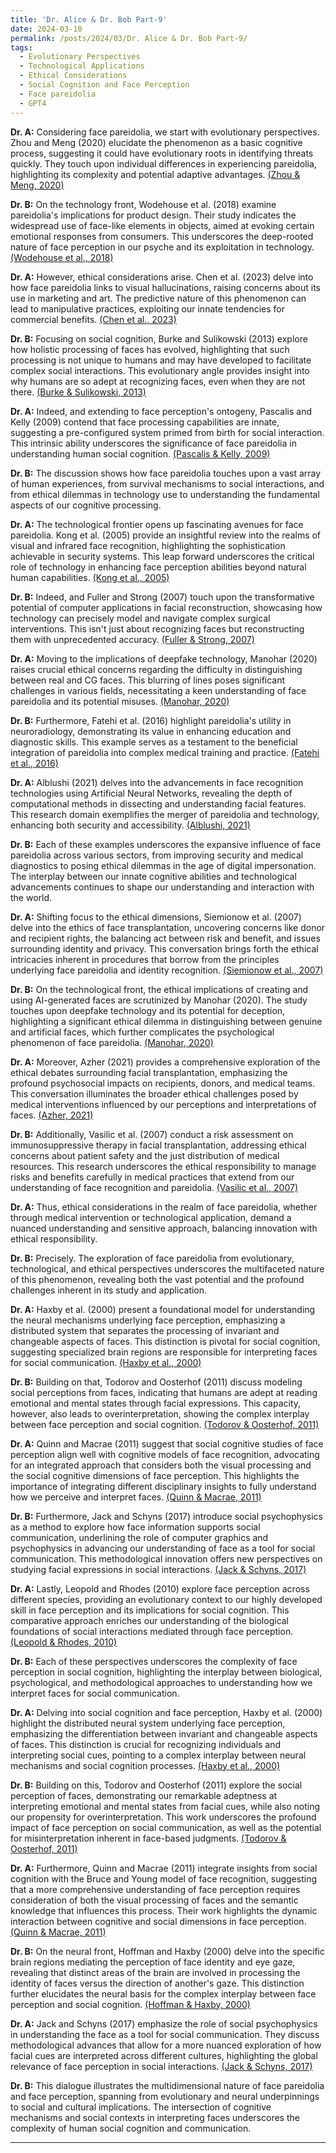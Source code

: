 ```yaml
---
title: 'Dr. Alice & Dr. Bob Part-9'
date: 2024-03-10
permalink: /posts/2024/03/Dr. Alice & Dr. Bob Part-9/
tags:
  - Evolutionary Perspectives
  - Technological Applications
  - Ethical Considerations
  - Social Cognition and Face Perception
  - Face pareidolia
  - GPT4
---
```


**Dr. A:** Considering face pareidolia, we start with evolutionary perspectives. Zhou and Meng (2020) elucidate the phenomenon as a basic cognitive process, suggesting it could have evolutionary roots in identifying threats quickly. They touch upon individual differences in experiencing pareidolia, highlighting its complexity and potential adaptive advantages. [(Zhou & Meng, 2020)](https://consensus.app/papers/face-individual-differences-face-pareidolia-zhou/7fe99ab8c9d8507aa4db0df1ea5b5555/?utm_source=chatgpt)

**Dr. B:** On the technology front, Wodehouse et al. (2018) examine pareidolia's implications for product design. Their study indicates the widespread use of face-like elements in objects, aimed at evoking certain emotional responses from consumers. This underscores the deep-rooted nature of face perception in our psyche and its exploitation in technology. [(Wodehouse et al., 2018)](https://consensus.app/papers/pareidolia-characterising-anthropomorphism-wodehouse/88fde641a74b5fa6999e8cd86498dc7b/?utm_source=chatgpt)

**Dr. A:** However, ethical considerations arise. Chen et al. (2023) delve into how face pareidolia links to visual hallucinations, raising concerns about its use in marketing and art. The predictive nature of this phenomenon can lead to manipulative practices, exploiting our innate tendencies for commercial benefits. [(Chen et al., 2023)](https://consensus.app/papers/better-misidentify-review-occurrence-mechanisms-chen/8d66e65801295fe4ba489471042f178a/?utm_source=chatgpt)

**Dr. B:** Focusing on social cognition, Burke and Sulikowski (2013) explore how holistic processing of faces has evolved, highlighting that such processing is not unique to humans and may have developed to facilitate complex social interactions. This evolutionary angle provides insight into why humans are so adept at recognizing faces, even when they are not there. [(Burke & Sulikowski, 2013)](https://consensus.app/papers/evolution-holistic-processing-faces-burke/8f734f2f217c50509ed4b1ad93ab892e/?utm_source=chatgpt)

**Dr. A:** Indeed, and extending to face perception's ontogeny, Pascalis and Kelly (2009) contend that face processing capabilities are innate, suggesting a pre-configured system primed from birth for social interaction. This intrinsic ability underscores the significance of face pareidolia in understanding human social cognition. [(Pascalis & Kelly, 2009)](https://consensus.app/papers/origins-face-processing-humans-phylogeny-ontogeny-pascalis/ac52b5fea1b957ae8918ef5754d461d7/?utm_source=chatgpt)

**Dr. B:** The discussion shows how face pareidolia touches upon a vast array of human experiences, from survival mechanisms to social interactions, and from ethical dilemmas in technology use to understanding the fundamental aspects of our cognitive processing. 

**Dr. A:** The technological frontier opens up fascinating avenues for face pareidolia. Kong et al. (2005) provide an insightful review into the realms of visual and infrared face recognition, highlighting the sophistication achievable in security systems. This leap forward underscores the critical role of technology in enhancing face perception abilities beyond natural human capabilities. [(Kong et al., 2005)](https://consensus.app/papers/advances-face-recognition-review-kong/a1d53048831d50d483e24108f3443a3f/?utm_source=chatgpt)

**Dr. B:** Indeed, and Fuller and Strong (2007) touch upon the transformative potential of computer applications in facial reconstruction, showcasing how technology can precisely model and navigate complex surgical interventions. This isn't just about recognizing faces but reconstructing them with unprecedented accuracy. [(Fuller & Strong, 2007)](https://consensus.app/papers/computer-applications-plastic-reconstructive-surgery-fuller/d611d07d021456978c4293700031b8b5/?utm_source=chatgpt)

**Dr. A:** Moving to the implications of deepfake technology, Manohar (2020) raises crucial ethical concerns regarding the difficulty in distinguishing between real and CG faces. This blurring of lines poses significant challenges in various fields, necessitating a keen understanding of face pareidolia and its potential misuses. [(Manohar, 2020)](https://consensus.app/papers/seeing-deceiving-psychology-neuroscience-fake-faces-manohar/c01522bb5e2f573f814a27ff75f95adf/?utm_source=chatgpt)

**Dr. B:** Furthermore, Fatehi et al. (2016) highlight pareidolia's utility in neuroradiology, demonstrating its value in enhancing education and diagnostic skills. This example serves as a testament to the beneficial integration of pareidolia into complex medical training and practice. [(Fatehi et al., 2016)](https://consensus.app/papers/pareidolia-additional-approach-improving-education-fatehi/1ef834f71b5a53f5aaae3027876dbb35/?utm_source=chatgpt)

**Dr. A:** Alblushi (2021) delves into the advancements in face recognition technologies using Artificial Neural Networks, revealing the depth of computational methods in dissecting and understanding facial features. This research domain exemplifies the merger of pareidolia and technology, enhancing both security and accessibility. [(Alblushi, 2021)](https://consensus.app/papers/face-recognition-based-artificial-neural-network-review-alblushi/da3831b579fa5896a446791e7550b6dd/?utm_source=chatgpt)

**Dr. B:** Each of these examples underscores the expansive influence of face pareidolia across various sectors, from improving security and medical diagnostics to posing ethical dilemmas in the age of digital impersonation. The interplay between our innate cognitive abilities and technological advancements continues to shape our understanding and interaction with the world.

**Dr. A:** Shifting focus to the ethical dimensions, Siemionow et al. (2007) delve into the ethics of face transplantation, uncovering concerns like donor and recipient rights, the balancing act between risk and benefit, and issues surrounding identity and privacy. This conversation brings forth the ethical intricacies inherent in procedures that borrow from the principles underlying face pareidolia and identity recognition. [(Siemionow et al., 2007)](https://consensus.app/papers/issues-face-transplantation-siemionow/7cbfef12018b5bab8c18fb8b7a6c0c20/?utm_source=chatgpt)

**Dr. B:** On the technological front, the ethical implications of creating and using AI-generated faces are scrutinized by Manohar (2020). The study touches upon deepfake technology and its potential for deception, highlighting a significant ethical dilemma in distinguishing between genuine and artificial faces, which further complicates the psychological phenomenon of face pareidolia. [(Manohar, 2020)](https://consensus.app/papers/seeing-deceiving-psychology-neuroscience-fake-faces-manohar/c01522bb5e2f573f814a27ff75f95adf/?utm_source=chatgpt)

**Dr. A:** Moreover, Azher (2021) provides a comprehensive exploration of the ethical debates surrounding facial transplantation, emphasizing the profound psychosocial impacts on recipients, donors, and medical teams. This conversation illuminates the broader ethical challenges posed by medical interventions influenced by our perceptions and interpretations of faces. [(Azher, 2021)](https://consensus.app/papers/transplantation-ethical-debate-azher/90975141fada547fa844412129bc1751/?utm_source=chatgpt)

**Dr. B:** Additionally, Vasilic et al. (2007) conduct a risk assessment on immunosuppressive therapy in facial transplantation, addressing ethical concerns about patient safety and the just distribution of medical resources. This research underscores the ethical responsibility to manage risks and benefits carefully in medical practices that extend from our understanding of face recognition and pareidolia. [(Vasilic et al., 2007)](https://consensus.app/papers/risk-assessment-immunosuppressive-therapy-facial-vasilic/900c531578d3598d88d05952a84d67b2/?utm_source=chatgpt)

**Dr. A:** Thus, ethical considerations in the realm of face pareidolia, whether through medical intervention or technological application, demand a nuanced understanding and sensitive approach, balancing innovation with ethical responsibility.

**Dr. B:** Precisely. The exploration of face pareidolia from evolutionary, technological, and ethical perspectives underscores the multifaceted nature of this phenomenon, revealing both the vast potential and the profound challenges inherent in its study and application.

**Dr. A:** Haxby et al. (2000) present a foundational model for understanding the neural mechanisms underlying face perception, emphasizing a distributed system that separates the processing of invariant and changeable aspects of faces. This distinction is pivotal for social cognition, suggesting specialized brain regions are responsible for interpreting faces for social communication. [(Haxby et al., 2000)](https://consensus.app/papers/distributed-system-face-perception-haxby/5f83fc93d076574e9cfcbce62042f038/?utm_source=chatgpt)

**Dr. B:** Building on that, Todorov and Oosterhof (2011) discuss modeling social perceptions from faces, indicating that humans are adept at reading emotional and mental states through facial expressions. This capacity, however, also leads to overinterpretation, showing the complex interplay between face perception and social cognition. [(Todorov & Oosterhof, 2011)](https://consensus.app/papers/modeling-social-perception-faces-todorov/39b7be8670e3547d9fb1d6c5bb182239/?utm_source=chatgpt)

**Dr. A:** Quinn and Macrae (2011) suggest that social cognitive studies of face perception align well with cognitive models of face recognition, advocating for an integrated approach that considers both the visual processing and the social cognitive dimensions of face perception. This highlights the importance of integrating different disciplinary insights to fully understand how we perceive and interpret faces. [(Quinn & Macrae, 2011)](https://consensus.app/papers/face-person-perception-insights-cognition-quinn/2d3a2c858d2350b8ae7ff22d61e9cf1b/?utm_source=chatgpt)

**Dr. B:** Furthermore, Jack and Schyns (2017) introduce social psychophysics as a method to explore how face information supports social communication, underlining the role of computer graphics and psychophysics in advancing our understanding of face as a tool for social communication. This methodological innovation offers new perspectives on studying facial expressions in social interactions. [(Jack & Schyns, 2017)](https://consensus.app/papers/toward-social-psychophysics-face-communication-jack/eb16a6bbb6ad567998f478868aab7ee7/?utm_source=chatgpt)

**Dr. A:** Lastly, Leopold and Rhodes (2010) explore face perception across different species, providing an evolutionary context to our highly developed skill in face perception and its implications for social cognition. This comparative approach enriches our understanding of the biological foundations of social interactions mediated through face perception. [(Leopold & Rhodes, 2010)](https://consensus.app/papers/view-face-perception-leopold/a1a05d648c915a50bbe59f515f4af2bb/?utm_source=chatgpt)

**Dr. B:** Each of these perspectives underscores the complexity of face perception in social cognition, highlighting the interplay between biological, psychological, and methodological approaches to understanding how we interpret faces for social communication.

**Dr. A:** Delving into social cognition and face perception, Haxby et al. (2000) highlight the distributed neural system underlying face perception, emphasizing the differentiation between invariant and changeable aspects of faces. This distinction is crucial for recognizing individuals and interpreting social cues, pointing to a complex interplay between neural mechanisms and social cognition processes. [(Haxby et al., 2000)](https://consensus.app/papers/distributed-system-face-perception-haxby/5f83fc93d076574e9cfcbce62042f038/?utm_source=chatgpt)

**Dr. B:** Building on this, Todorov and Oosterhof (2011) explore the social perception of faces, demonstrating our remarkable adeptness at interpreting emotional and mental states from facial cues, while also noting our propensity for overinterpretation. This work underscores the profound impact of face perception on social communication, as well as the potential for misinterpretation inherent in face-based judgments. [(Todorov & Oosterhof, 2011)](https://consensus.app/papers/modeling-social-perception-faces-todorov/39b7be8670e3547d9fb1d6c5bb182239/?utm_source=chatgpt)

**Dr. A:** Furthermore, Quinn and Macrae (2011) integrate insights from social cognition with the Bruce and Young model of face recognition, suggesting that a more comprehensive understanding of face perception requires consideration of both the visual processing of faces and the semantic knowledge that influences this process. Their work highlights the dynamic interaction between cognitive and social dimensions in face perception. [(Quinn & Macrae, 2011)](https://consensus.app/papers/face-person-perception-insights-cognition-quinn/2d3a2c858d2350b8ae7ff22d61e9cf1b/?utm_source=chatgpt)

**Dr. B:** On the neural front, Hoffman and Haxby (2000) delve into the specific brain regions mediating the perception of face identity and eye gaze, revealing that distinct areas of the brain are involved in processing the identity of faces versus the direction of another's gaze. This distinction further elucidates the neural basis for the complex interplay between face perception and social cognition. [(Hoffman & Haxby, 2000)](https://consensus.app/papers/representations-gaze-identity-distributed-system-face-hoffman/e10f2e50e49b5e2181a1b25d34efa133/?utm_source=chatgpt)

**Dr. A:** Jack and Schyns (2017) emphasize the role of social psychophysics in understanding the face as a tool for social communication. They discuss methodological advances that allow for a more nuanced exploration of how facial cues are interpreted across different cultures, highlighting the global relevance of face perception in social interactions. [(Jack & Schyns, 2017)](https://consensus.app/papers/toward-social-psychophysics-face-communication-jack/eb16a6bbb6ad567998f478868aab7ee7/?utm_source=chatgpt)

**Dr. B:** This dialogue illustrates the multidimensional nature of face pareidolia and face perception, spanning from evolutionary and neural underpinnings to social and cultural implications. The intersection of cognitive mechanisms and social contexts in interpreting faces underscores the complexity of human social cognition and communication.

---